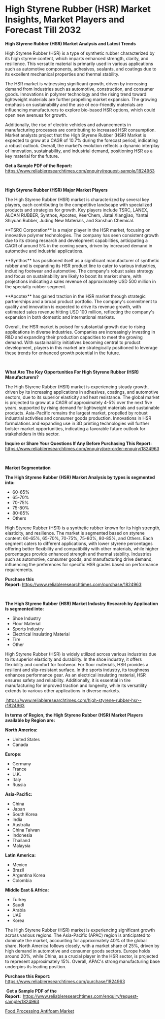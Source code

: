 <p><h1>High Styrene Rubber (HSR) Market Insights, Market Players and Forecast Till 2032</h1></p><p><strong>High Styrene Rubber (HSR) Market Analysis and Latest Trends</strong></p>
<p><p>High Styrene Rubber (HSR) is a type of synthetic rubber characterized by its high styrene content, which imparts enhanced strength, clarity, and resilience. This versatile material is primarily used in various applications such as automotive components, adhesives, sealants, and coatings due to its excellent mechanical properties and thermal stability.</p><p>The HSR market is witnessing significant growth, driven by increasing demand from industries such as automotive, construction, and consumer goods. Innovations in polymer technology and the rising trend toward lightweight materials are further propelling market expansion. The growing emphasis on sustainability and the use of eco-friendly materials are influencing manufacturers to explore bio-based HSR options, which could open new avenues for growth.</p><p>Additionally, the rise of electric vehicles and advancements in manufacturing processes are contributing to increased HSR consumption. Market analysts project that the High Styrene Rubber (HSR) Market is expected to grow at a CAGR of 10.7% during the forecast period, indicating a robust outlook. Overall, the market’s evolution reflects a dynamic interplay of innovation, sustainability, and industrial demand, positioning HSR as a key material for the future.</p></p>
<p><strong>Get a Sample PDF of the Report:&nbsp;</strong> <a href="https://www.reliableresearchtimes.com/enquiry/request-sample/1824963?utm_campaign=2189&utm_medium=2&utm_source=Github&utm_content=ia&utm_term=03022025&utm_id=high-styrene-rubber-hsr">https://www.reliableresearchtimes.com/enquiry/request-sample/1824963</a></p>
<p>&nbsp;</p>
<p><strong>High Styrene Rubber (HSR) Major Market Players</strong></p>
<p><p>The High Styrene Rubber (HSR) market is characterized by several key players, each contributing to the competitive landscape with specialized products and strategies for growth. Key players include TSRC, LANEX, ALCAN RUBBER, Synthos, Apcotex, KeerChem, Jiatai Xiangjiao, Yantai Shiyuan Rubber, Juding New Materials, and Sanshun Chemical.</p><p>**TSRC Corporation** is a major player in the HSR market, focusing on innovative polymer technologies. The company has seen consistent growth due to its strong research and development capabilities, anticipating a CAGR of around 5% in the coming years, driven by increased demand in automotive and industrial applications.</p><p>**Synthos** has positioned itself as a significant manufacturer of synthetic rubber and is expanding its HSR product line to cater to various industries, including footwear and automotive. The company's robust sales strategy and focus on sustainability are likely to boost its market share, with projections indicating a sales revenue of approximately USD 500 million in the specialty rubber segment.</p><p>**Apcotex** has gained traction in the HSR market through strategic partnerships and a broad product portfolio. The company's commitment to quality and innovation is expected to drive its revenue growth, with estimated sales revenue hitting USD 100 million, reflecting the company's expansion in both domestic and international markets.</p><p>Overall, the HSR market is poised for substantial growth due to rising applications in diverse industries. Companies are increasingly investing in R&D and expanding their production capacities to meet the growing demand. With sustainability initiatives becoming central to product development, players in this market are strategically positioned to leverage these trends for enhanced growth potential in the future.</p></p>
<p>&nbsp;</p>
<p><strong>What Are The Key Opportunities For High Styrene Rubber (HSR) Manufacturers?</strong></p>
<p><p>The High Styrene Rubber (HSR) market is experiencing steady growth, driven by its increasing applications in adhesives, coatings, and automotive sectors, due to its superior elasticity and heat resistance. The global market is projected to grow at a CAGR of approximately 4-5% over the next five years, supported by rising demand for lightweight materials and sustainable products. Asia-Pacific remains the largest market, propelled by robust industrial activities and consumer goods production. Innovations in HSR formulations and expanding use in 3D printing technologies will further bolster market opportunities, indicating a favorable future outlook for stakeholders in this sector.</p></p>
<p><strong>Inquire or Share Your Questions If Any Before Purchasing This Report:</strong> <a href="https://www.reliableresearchtimes.com/enquiry/pre-order-enquiry/1824963?utm_campaign=2189&utm_medium=2&utm_source=Github&utm_content=ia&utm_term=03022025&utm_id=high-styrene-rubber-hsr">https://www.reliableresearchtimes.com/enquiry/pre-order-enquiry/1824963</a></p>
<p>&nbsp;</p>
<p><strong>Market Segmentation</strong></p>
<p><strong>The High Styrene Rubber (HSR) Market Analysis by types is segmented into:</strong></p>
<p><ul><li>60-65%</li><li>65-70%</li><li>70-75%</li><li>75-80%</li><li>80-85%</li><li>Others</li></ul></p>
<p><p>High Styrene Rubber (HSR) is a synthetic rubber known for its high strength, elasticity, and resilience. The market is segmented based on styrene content: 60-65%, 65-70%, 70-75%, 75-80%, 80-85%, and Others. Each segment caters to different applications, with lower styrene percentages offering better flexibility and compatibility with other materials, while higher percentages provide enhanced strength and thermal stability. Industries such as automotive, consumer goods, and manufacturing drive demand, influencing the preferences for specific HSR grades based on performance requirements.</p></p>
<p><strong>Purchase this Report:&nbsp;</strong><a href="https://www.reliableresearchtimes.com/purchase/1824963?utm_campaign=2189&utm_medium=2&utm_source=Github&utm_content=ia&utm_term=03022025&utm_id=high-styrene-rubber-hsr">https://www.reliableresearchtimes.com/purchase/1824963</a></p>
<p>&nbsp;</p>
<p><strong>The High Styrene Rubber (HSR) Market Industry Research by Application is segmented into:</strong></p>
<p><ul><li>Shoe Industry</li><li>Floor Material</li><li>Sports Industry</li><li>Electrical Insulating Material</li><li>Tire</li><li>Other</li></ul></p>
<p><p>High Styrene Rubber (HSR) is widely utilized across various industries due to its superior elasticity and durability. In the shoe industry, it offers flexibility and comfort for footwear. For floor materials, HSR provides a resilient and slip-resistant surface. In the sports industry, its toughness enhances performance gear. As an electrical insulating material, HSR ensures safety and reliability. Additionally, it is essential in tire manufacturing for improved traction and longevity, while its versatility extends to various other applications in diverse markets.</p></p>
<p><a href="https://www.reliableresearchtimes.com/high-styrene-rubber-hsr--r1824963?utm_campaign=2189&utm_medium=2&utm_source=Github&utm_content=ia&utm_term=03022025&utm_id=high-styrene-rubber-hsr">&nbsp;https://www.reliableresearchtimes.com/high-styrene-rubber-hsr--r1824963</a></p>
<p><strong>In terms of Region, the High Styrene Rubber (HSR) Market Players available by Region are:</strong></p>
<p>
    <p> <strong> North America: </strong>
        <ul>
            <li>United States</li>
            <li>Canada</li>
        </ul>
        </p> 
    <p> <strong> Europe: </strong>
        <ul>
            <li>Germany</li>
            <li>France</li>
            <li>U.K.</li>
            <li>Italy</li>
            <li>Russia</li>
        </ul>
        </p> 
    <p> <strong> Asia-Pacific: </strong>
        <ul>
            <li>China</li>
            <li>Japan</li>
            <li>South Korea</li>
            <li>India</li>
            <li>Australia</li>
            <li>China Taiwan</li>
            <li>Indonesia</li>
            <li>Thailand</li>
            <li>Malaysia</li>
        </ul>
        </p> 
    <p> <strong> Latin America: </strong>
        <ul>
            <li>Mexico</li>
            <li>Brazil</li>
            <li>Argentina Korea</li>
            <li>Colombia</li>
        </ul>
        </p> 
    <p> <strong> Middle East & Africa: </strong>
        <ul>
            <li>Turkey</li>
            <li>Saudi</li>
            <li>Arabia</li>
            <li>UAE</li>
            <li>Korea</li>
        </ul>
    </p>
    </p>
<p><p>The High Styrene Rubber (HSR) market is experiencing significant growth across various regions. The Asia-Pacific (APAC) region is anticipated to dominate the market, accounting for approximately 40% of the global share. North America follows closely, with a market share of 25%, driven by high demand in automotive and consumer goods sectors. Europe holds around 20%, while China, as a crucial player in the HSR sector, is projected to represent approximately 15%. Overall, APAC's strong manufacturing base underpins its leading position.</p></p>
<p><strong>Purchase this Report: </strong><a href="https://www.reliableresearchtimes.com/purchase/1824963?utm_campaign=2189&utm_medium=2&utm_source=Github&utm_content=ia&utm_term=03022025&utm_id=high-styrene-rubber-hsr">https://www.reliableresearchtimes.com/purchase/1824963</a></p>
<p>&nbsp;<strong>Get a Sample PDF of the Report:&nbsp;&nbsp;</strong><a href="https://www.reliableresearchtimes.com/enquiry/request-sample/1824963?utm_campaign=2189&utm_medium=2&utm_source=Github&utm_content=ia&utm_term=03022025&utm_id=high-styrene-rubber-hsr">https://www.reliableresearchtimes.com/enquiry/request-sample/1824963</a></p>
<p><strong></strong></p>
<p><p><a href="https://github.com/NargisHussain75/Market-Research-Report-List-1/blob/main/food-processing-antifoam-market.md?utm_campaign=2189&utm_medium=2&utm_source=Github&utm_content=ia&utm_term=03022025&utm_id=high-styrene-rubber-hsr">Food Processing Antifoam Market</a></p></p>